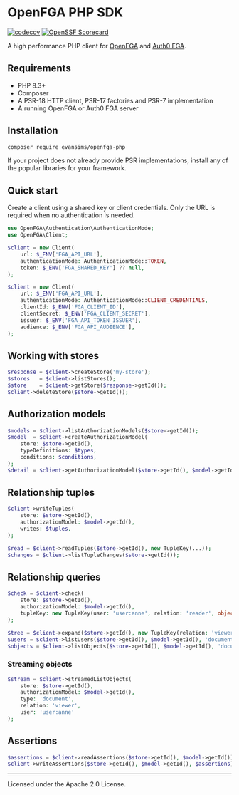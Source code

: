 # OpenFGA PHP SDK

[![codecov](https://codecov.io/gh/evansims/openfga-php/graph/badge.svg?token=DYXS91T0S)](https://codecov.io/gh/evansims/openfga-php)
[![OpenSSF Scorecard](https://api.scorecard.dev/projects/github.com/evansims/openfga-php/badge)](https://scorecard.dev/viewer/?uri=github.com/evansims/openfga-php)

A high performance PHP client for [OpenFGA](https://openfga.dev/) and [Auth0 FGA](https://auth0.com/fine-grained-authorization).

## Requirements

- PHP 8.3+
- Composer
- A PSR-18 HTTP client, PSR-17 factories and PSR-7 implementation
- A running OpenFGA or Auth0 FGA server

## Installation

```bash
composer require evansims/openfga-php
```

If your project does not already provide PSR implementations, install any of the popular libraries for your framework.

## Quick start

Create a client using a shared key or client credentials. Only the URL is required when no authentication is needed.

```php
use OpenFGA\Authentication\AuthenticationMode;
use OpenFGA\Client;

$client = new Client(
    url: $_ENV['FGA_API_URL'],
    authenticationMode: AuthenticationMode::TOKEN,
    token: $_ENV['FGA_SHARED_KEY'] ?? null,
);
```

```php
$client = new Client(
    url: $_ENV['FGA_API_URL'],
    authenticationMode: AuthenticationMode::CLIENT_CREDENTIALS,
    clientId: $_ENV['FGA_CLIENT_ID'],
    clientSecret: $_ENV['FGA_CLIENT_SECRET'],
    issuer: $_ENV['FGA_API_TOKEN_ISSUER'],
    audience: $_ENV['FGA_API_AUDIENCE'],
);
```

## Working with stores

```php
$response = $client->createStore('my-store');
$stores   = $client->listStores();
$store    = $client->getStore($response->getId());
$client->deleteStore($store->getId());
```

## Authorization models

```php
$models = $client->listAuthorizationModels($store->getId());
$model  = $client->createAuthorizationModel(
    store: $store->getId(),
    typeDefinitions: $types,
    conditions: $conditions,
);
$detail = $client->getAuthorizationModel($store->getId(), $model->getId());
```

## Relationship tuples

```php
$client->writeTuples(
    store: $store->getId(),
    authorizationModel: $model->getId(),
    writes: $tuples,
);

$read = $client->readTuples($store->getId(), new TupleKey(...));
$changes = $client->listTupleChanges($store->getId());
```

## Relationship queries

```php
$check = $client->check(
    store: $store->getId(),
    authorizationModel: $model->getId(),
    tupleKey: new TupleKey(user: 'user:anne', relation: 'reader', object: 'document:roadmap')
);

$tree = $client->expand($store->getId(), new TupleKey(relation: 'viewer', object: 'document:roadmap'));
$users = $client->listUsers($store->getId(), $model->getId(), 'document:roadmap', 'viewer', $filters);
$objects = $client->listObjects($store->getId(), $model->getId(), 'document', 'viewer', 'user:anne');
```

### Streaming objects

```php
$stream = $client->streamedListObjects(
    store: $store->getId(),
    authorizationModel: $model->getId(),
    type: 'document',
    relation: 'viewer',
    user: 'user:anne'
);
```

## Assertions

```php
$assertions = $client->readAssertions($store->getId(), $model->getId());
$client->writeAssertions($store->getId(), $model->getId(), $assertions);
```

---

Licensed under the Apache 2.0 License.
